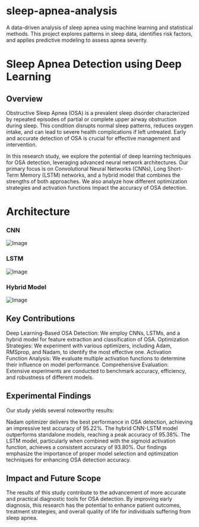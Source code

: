 # sleep-apnea-analysis
A data-driven analysis of sleep apnea using machine learning and statistical methods. This project explores patterns in sleep data, identifies risk factors, and applies predictive modeling to assess apnea severity.

# **Sleep Apnea Detection using Deep Learning**
## Overview
Obstructive Sleep Apnea (OSA) is a prevalent sleep disorder characterized by repeated episodes of partial or complete upper airway obstruction during sleep. This condition disrupts normal sleep patterns, reduces oxygen intake, and can lead to severe health complications if left untreated. Early and accurate detection of OSA is crucial for effective management and intervention.

In this research study, we explore the potential of deep learning techniques for OSA detection, leveraging advanced neural network architectures. Our primary focus is on Convolutional Neural Networks (CNNs), Long Short-Term Memory (LSTM) networks, and a hybrid model that combines the strengths of both approaches. We also analyze how different optimization strategies and activation functions impact the accuracy of OSA detection.

# Architecture
### CNN
![Image](https://github.com/user-attachments/assets/1663a6fd-2d9c-4a7f-a4fa-422b586baebe)

### LSTM
![Image](https://github.com/user-attachments/assets/a7444ec0-5486-415e-8ca4-76bd5995e162)

### Hybrid Model
![Image](https://github.com/user-attachments/assets/bec233ea-a878-4c44-9d9a-410d26f75a43)

## Key Contributions
Deep Learning-Based OSA Detection: We employ CNNs, LSTMs, and a hybrid model for feature extraction and classification of OSA.
Optimization Strategies: We experiment with various optimizers, including Adam, RMSprop, and Nadam, to identify the most effective one.
Activation Function Analysis: We evaluate multiple activation functions to determine their influence on model performance.
Comprehensive Evaluation: Extensive experiments are conducted to benchmark accuracy, efficiency, and robustness of different models.

## Experimental Findings
Our study yields several noteworthy results:

Nadam optimizer delivers the best performance in OSA detection, achieving an impressive test accuracy of 95.22%.
The hybrid CNN-LSTM model outperforms standalone models, reaching a peak accuracy of 95.38%.
The LSTM model, particularly when combined with the sigmoid activation function, achieves a consistent accuracy of 93.80%.
Our findings emphasize the importance of proper model selection and optimization techniques for enhancing OSA detection accuracy.

## Impact and Future Scope
The results of this study contribute to the advancement of more accurate and practical diagnostic tools for OSA detection. By improving early diagnosis, this research has the potential to enhance patient outcomes, treatment strategies, and overall quality of life for individuals suffering from sleep apnea.

